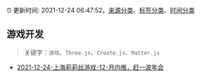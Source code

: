:alarm_clock: 更新时间: 2021-12-24 06:47:52。[来源分类](../README.md)、[标签分类](../TAGS.md)、[时间分类](../TIMELINE.md)

## 游戏开发


> 关键字：`游戏`、`Three.js`、`Create.js`、`Matter.js`



- [2021-12-24-上海莉莉丝游戏-12-月内推，赶一波年会](https://www.v2ex.com/t/824215) 